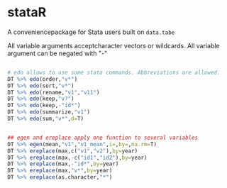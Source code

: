stataR
======

A conveniencepackage for Stata users built on `data.tabe`

All variable arguments acceptcharacter vectors or wildcards. All variable argument can be negated with "-"

````R

# edo allows to use some stata commands. Abbreviations are allowed.
DT %>% edo(order,"v*")
DT %>% edo(sort,"v*")
DT %>% edo(rename,"v1","v11")
DT %>% edo(keep,"v?")
DT %>% edo(keep,-"id*")
DT %>% edo(summarize,"v1")
DT %>% edo(sum,"v*",d=T)


## egen and ereplace apply one function to several variables
DT %>% egen(mean,"v1","v1_mean",i=,by=,na.rm=T)
DT %>% ereplace(max,c("v1","v2"),by=year)
DT %>% ereplace(max,-c("id1","id2"),by=year)
DT %>% ereplace(max,-"id*",by=year)
DT %>% ereplace(max,"v*",by=year)
DT %>% ereplace(as.character,"*")







